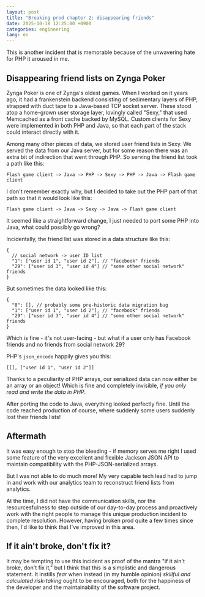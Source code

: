 ```yaml
---
layout: post
title: "Breaking prod chapter 2: disappearing friends"
date: 2025-10-18 12:25:00 +0900
categories: engineering
lang: en
---
```


This is another incident that is memorable because of the unwavering hate for PHP it aroused in me.

## Disappearing friend lists on Zynga Poker

Zynga Poker is one of Zynga's oldest games. When I worked on it years ago, it had a frankenstein backend consisting of sedimentary layers of PHP, strapped with duct tape to a Java-based TCP socket server. These stood atop a home-grown user storage layer, lovingly called "Sexy," that used Memcached as a front cache backed by MySQL. Custom clients for Sexy were implemented in both PHP and Java, so that each part of the stack could interact directly with it.

Among many other pieces of data, we stored user friend lists in Sexy. We served the data from our Java server, but for some reason there was an extra bit of indirection that went through PHP. So serving the friend list took a path like this:

```
Flash game client -> Java -> PHP -> Sexy -> PHP -> Java -> Flash game client
```

I don't remember exactly why, but I decided to take out the PHP part of that path so that it would look like this:

```
Flash game client -> Java -> Sexy -> Java -> Flash game client
```

It seemed like a straightforward change, I just needed to port some PHP into Java, what could possibly go wrong?

Incidentally, the friend list was stored in a data structure like this:

```
{
  // social network -> user ID list
  "1": ["user id 1", "user id 2"], // "facebook" friends
  "29": ["user id 3", "user id 4"] // "some other social network" friends
}
```

But sometimes the data looked like this:

```
{
  "0": [], // probably some pre-historic data migration bug
  "1": ["user id 1", "user id 2"], // "facebook" friends
  "29": ["user id 3", "user id 4"] // "some other social network" friends
}
```

Which is fine - it's not user-facing - but what if a user only has Facebook friends and no friends from social network 29?

PHP's `json_encode` happily gives you this:

```
[[], ["user id 1", "user id 2"]]
```

Thanks to a peculiarity of PHP arrays, our serialized data can now either be an array or an object! Which is fine and completely invisible, _if you only read and write the data in PHP_.

After porting the code to Java, everything looked perfectly fine. Until the code reached production of course, where suddenly some users suddenly lost their friends lists!

## Aftermath

It was easy enough to stop the bleeding - if memory serves me right I used some feature of the very excellent and flexible Jackson JSON API to maintain compatibility with the PHP-JSON-serialized arrays.

But I was not able to do much more! My very capable tech lead had to jump in and work with our analytics team to reconstruct friend lists from analytics.

At the time, I did not have the communication skills, nor the resourcesfulness to step outside of our day-to-day process and proactively work with the right people to manage this unique production incident to complete resolution. However, having broken prod quite a few times since then, I'd like to think that I've improved in this area.

## If it ain't broke, don't fix it?

It may be tempting to use this incident as proof of the mantra "if it ain't broke, don't fix it," but I think that this is a simplistic and dangerous statement. It instills _fear_ when instead (in my humble opinion) _skillful and calculated risk-taking_ ought to be encouraged, both for the happiness of the developer and the maintainability of the software project.
